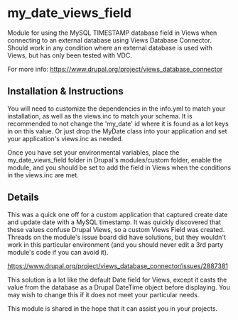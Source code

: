 # my_date_views_field
Module for using the MySQL TIMESTAMP database field in Views when connecting to an external database using Views Database Connector. Should work in any condition where an external database is used with Views, but has only been tested with VDC.

For more info: https://www.drupal.org/project/views_database_connector

## Installation & Instructions
You will need to customize the dependencies in the info.yml to match your installation, as well as the views.inc to match your schema. It is recommended to not change the 'my_date' id where it is found as a lot keys in on this value. Or just drop the MyDate class into your application and set your application's views.inc as needed.

Once you have set your environmental variables, place the my_date_views_field folder in Drupal's modules/custom folder, enable the module, and you should be set to add the field in Views when the conditions in the views.inc are met.

## Details
This was a quick one off for a custom application that captured create date and update date with a MySQL timestamp. It was quickly discovered that these values confuse Drupal Views, so a custom Views Field was created. Threads on the module's issue board did have solutions, but they wouldn't work in this particular environment (and you should never edit a 3rd party module's code if you can avoid it).

https://www.drupal.org/project/views_database_connector/issues/2887381

This solution is a lot like the default Date field for Views, except it casts the value from the database as a Drupal DateTime object before displaying. You may wish to change this if it does not meet your particular needs.

This module is shared in the hope that it can assist you in your projects.
